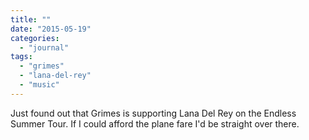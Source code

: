 ```yaml
---
title: ""
date: "2015-05-19"
categories: 
  - "journal"
tags: 
  - "grimes"
  - "lana-del-rey"
  - "music"
---
```


Just found out that Grimes is supporting Lana Del Rey on the Endless Summer Tour. If I could afford the plane fare I'd be straight over there.
